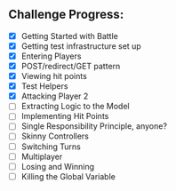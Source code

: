 Challenge Progress:
----

- [x] Getting Started with Battle
- [x] Getting test infrastructure set up
- [x] Entering Players
- [x] POST/redirect/GET pattern
- [x] Viewing hit points
- [x] Test Helpers
- [x] Attacking Player 2
- [ ] Extracting Logic to the Model
- [ ] Implementing Hit Points
- [ ] Single Responsibility Principle, anyone?
- [ ] Skinny Controllers
- [ ] Switching Turns
- [ ] Multiplayer
- [ ] Losing and Winning
- [ ] Killing the Global Variable